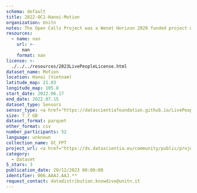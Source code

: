 ```yaml
---
schema: default
title: 2022-OC1-Hanoi-Motion
organization: Unitn
notes: The Open Calls Project was a Wenet Horizon 2020 funded project with the goal of developing a diversity-aware, machine-mediated paradigm for social interactions. It collected information on the eating/drinking activities of the students of FPT University in Vietnam. The project was carried out in June and July 2022. The project set out to sense the daily activity data of respondents through the mobile phone sensors, collect health data through daily food log surveys, collect alcohol-drinking activities coupled with the motives for drinking, and conduct semi-structured surveys to gather feedback on the project. Data collection was carried out in three big cities across Vietnam. The i-Log application was used to collect sensor data from participants with the language set to Vietnamese. The food-drink activities were collected with an i-Log survey filled in by the respondents three times a day.
resources:
  - name: nan
    url: >-
      nan
    format: nan
license: >-
  ./../../resources/2023LivePeopleLicense.html
dataset_name: Motion
location: Hanoi (Vietnam)
latitude_map: 21.03
longitude_map: 105.8
start_date: 2022.06.17
end_date: 2022.07.15
dataset_type: Sensors
sensor_type: <a href="https://datascientiafoundation.github.io/LivePeople/datasets/2022-OC1-Hanoi-Accelerometer%20Event/">accelerometer</a>, <a href="https://datascientiafoundation.github.io/LivePeople/datasets/2022-OC1-Hanoi-Activities%20Per%20Label/">activities per label</a>,<a href="https://datascientiafoundation.github.io/LivePeople/datasets/2022-OC1-Hanoi-Activities%20Per%20Time/"> activities per time </a>, <a href="https://datascientiafoundation.github.io/LivePeople/datasets/2022-OC1-Hanoi-Step%20Counter%20Event/">step counter</a>,  <a href="https://datascientiafoundation.github.io/LivePeople/datasets/2022-OC1-Hanoi-Step%20Detector%20Event/">step detector</a>, <a href="https://datascientiafoundation.github.io/LivePeople/datasets/2022-OC1-Hanoi-Gyroscope%20Event/"> gyroscope </a> 
size: 7.7 GB
dataset_format: parquet
other_format: csv
number_participants: 52
language: unknown
collection_name: OC_FPT
project_url: <a href="https://ds.datascientia.eu/community/public/projects/3b975830-9ecc-4127-855b-f88b8b5fe2ca">https://ds.datascientia.eu/community/public/projects/3b975830-9ecc-4127-855b-f88b8b5fe2ca</a>
category:
  - Dataset
5_stars: 3
publication_date: 20/12/2023 00:00:00
identifier: 006.AAAJ.AAJ.**
request_contact: datadistribution.knowdive@unitn.it
---
```

